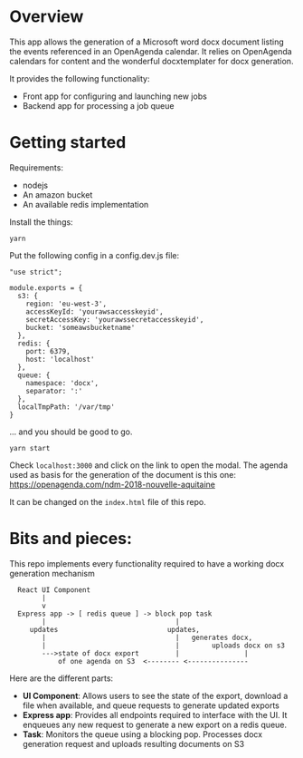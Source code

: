 # Overview

This app allows the generation of a Microsoft word docx document listing the events referenced in an OpenAgenda calendar. It relies on OpenAgenda calendars for content and the wonderful docxtemplater for docx generation.

It provides the following functionality:

 * Front app for configuring and launching new jobs
 * Backend app for processing a job queue

# Getting started

Requirements:

 * nodejs
 * An amazon bucket
 * An available redis implementation

Install the things:

    yarn

Put the following config in a config.dev.js file:

    "use strict";

    module.exports = {
      s3: {
        region: 'eu-west-3',
        accessKeyId: 'yourawsaccesskeyid',
        secretAccessKey: 'yourawssecretaccesskeyid',
        bucket: 'someawsbucketname'
      },
      redis: {
        port: 6379,
        host: 'localhost'
      },
      queue: {
        namespace: 'docx',
        separator: ':'
      },
      localTmpPath: '/var/tmp'
    }

... and you should be good to go.

    yarn start

Check `localhost:3000` and click on the link to open the modal. The agenda used as basis for the generation of the document is this one: https://openagenda.com/ndm-2018-nouvelle-aquitaine

It can be changed on the `index.html` file of this repo.


# Bits and pieces:

This repo implements every functionality required to have a working docx generation mechanism

      React UI Component
            |
            v
      Express app -> [ redis queue ] -> block pop task
            |                                |
         updates                           updates,  
            |                                |   generates docx,
            |                                |        uploads docx on s3
            --->state of docx export         |                |
                of one agenda on S3  <-------- <---------------

Here are the different parts:

 * **UI Component**: Allows users to see the state of the export, download a file when available, and queue requests to generate updated exports
 * **Express app**: Provides all endpoints required to interface with the UI. It enqueues any new request to generate a new export on a redis queue.
 * **Task**: Monitors the queue using a blocking pop. Processes docx generation request and uploads resulting documents on S3